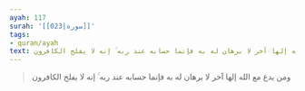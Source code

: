 ```yaml
---
ayah: 117
surah: '[[023|سورة]]'
tags:
- quran/ayah
text: ومن يدع مع الله إلها آخر لا برهان له به فإنما حسابه عند ربه ۚ إنه لا يفلح الكافرون
---
```

> ومن يدع مع الله إلها آخر لا برهان له به فإنما حسابه عند ربه ۚ إنه لا يفلح الكافرون

